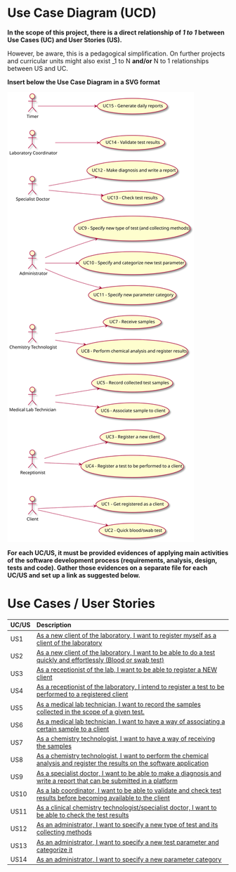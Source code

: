 # Use Case Diagram (UCD)

**In the scope of this project, there is a direct relationship of _1 to 1_ between Use Cases (UC) and User Stories (US).**

However, be aware, this is a pedagogical simplification. On further projects and curricular units might also exist _1 to N **and/or** N to 1 relationships between US and UC.

**Insert below the Use Case Diagram in a SVG format**

![Use Case Diagram](UCD.svg)


**For each UC/US, it must be provided evidences of applying main activities of the software development process (requirements, analysis, design, tests and code). Gather those evidences on a separate file for each UC/US and set up a link as suggested below.**

# Use Cases / User Stories
| UC/US  | Description                                                          |                   
|:----|:------------------------------------------------------------------------|
| US1 | [As a new client of the laboratory, I want to register myself as a client of the laboratory](US1.md)|
| US2 | [As a new client of the laboratory, I want to be able to do a test quickly and effortlessly (Blood or swab test)](US2.md)|
| US3 | [As a receptionist of the lab, I want to be able to register a NEW client](US3.md)|
| US4 | [As a receptionist of the laboratory, I intend to register a test to be performed to a registered client](US4.md)|
| US5 | [As a medical lab technician, I want to record the samples collected in the scope of a given test.](US5.md)|
| US6 | [As a medical lab technician, I want to have a way of associating a certain sample to a client](US6.md)|
| US7 | [As a chemistry technologist, I want to have a way of receiving the samples](US7.md)|
| US8 | [As a chemistry technologist, I want to perform the chemical analysis and register the results on the software application](US8.md)|
| US9 | [As a specialist doctor, I want to be able to make a diagnosis and write a report that can be submitted in a platform](US9.md)|
| US10 | [As a lab coordinator, I want to be able to validate and check test results before becoming available to the client](US10.md)|
| US11 | [As a clinical chemistry technologist/specialist doctor, I want to be able to check the test results](US11.md)|
| US12 | [As an administrator, I want to specify a new type of test and its collecting methods](US12.md)|
| US13 | [As an administrator, I want to specify a new test parameter and categorize it](US13.md)|
| US14 | [As an administrator, I want to specify a new parameter category](US14.md)|